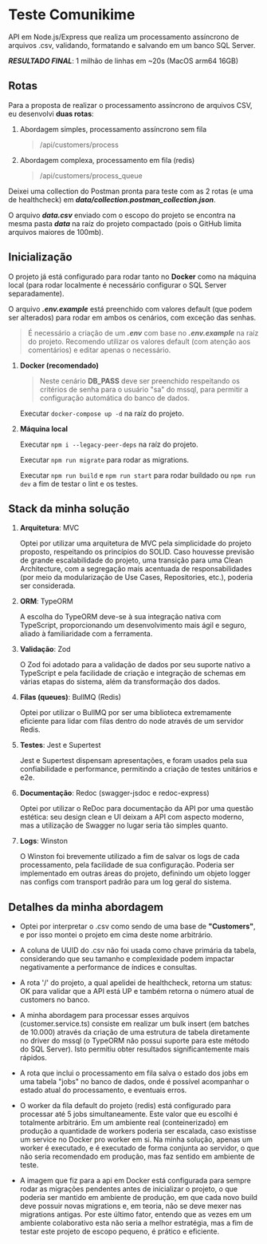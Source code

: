 # Teste Comunikime

API em Node.js/Express que realiza um processamento assíncrono de arquivos .csv, validando, formatando e salvando em um banco SQL Server.

***RESULTADO FINAL***: 1 milhão de linhas em ~20s (MacOS arm64 16GB)

## Rotas

Para a proposta de realizar o processamento assíncrono de arquivos CSV, eu desenvolvi **duas rotas**:

1. Abordagem simples, processamento assíncrono sem fila
    > /api/customers/process

2. Abordagem complexa, processamento em fila (redis)
    > /api/customers/process_queue

Deixei uma collection do Postman pronta para teste com as 2 rotas (e uma de healthcheck) em ***data/collection.postman_collection.json***.

O arquivo ***data.csv*** enviado com o escopo do projeto se encontra na mesma pasta ***data*** na raíz do projeto compactado (pois o GitHub limita arquivos maiores de 100mb).

## Inicialização

O projeto já está configurado para rodar tanto no **Docker** como na máquina local (para rodar localmente é necessário configurar o SQL Server separadamente). 

O arquivo ***.env.example*** está preenchido com valores default (que podem ser alterados) para rodar em ambos os cenários, com exceção das senhas.

> É necessário a criação de um ***.env*** com base no ***.env.example*** na raíz do projeto. Recomendo utilizar os valores default (com atenção aos comentários) e editar apenas o necessário.

1. **Docker (recomendado)**

    > Neste cenário **DB_PASS** deve ser preenchido respeitando os critérios de senha para o usuário "sa" do mssql, para permitir a configuração automática do banco de dados.

    Executar ```docker-compose up -d``` na raíz do projeto.
    
2. **Máquina local**

    Executar ```npm i --legacy-peer-deps``` na raíz do projeto.

    Executar ```npm run migrate``` para rodar as migrations.

    Executar ```npm run build``` e ```npm run start``` para rodar buildado ou ```npm run dev``` a fim de testar o lint e os testes.

## Stack da minha solução

1. **Arquitetura**: MVC

    Optei por utilizar uma arquitetura de MVC pela simplicidade do projeto proposto, respeitando os princípios do SOLID. Caso houvesse previsão de grande escalabilidade do projeto, uma transição para uma Clean Architecture, com a segregação mais acentuada de responsabilidades (por meio da modularização de Use Cases, Repositories, etc.), poderia ser considerada.

2. **ORM**: TypeORM

    A escolha do TypeORM deve-se à sua integração nativa com TypeScript, proporcionando um desenvolvimento mais ágil e seguro, aliado à familiaridade com a ferramenta.

3. **Validação**: Zod

    O Zod foi adotado para a validação de dados por seu suporte nativo a TypeScript e pela facilidade de criação e integração de schemas em várias etapas do sistema, além da transformação dos dados.

4. **Filas (queues)**: BullMQ (Redis)

    Optei por utilizar o BullMQ por ser uma biblioteca extremamente eficiente para lidar com filas dentro do node através de um servidor Redis.

5. **Testes**: Jest e Supertest

    Jest e Supertest dispensam apresentações, e foram usados pela sua confiabilidade e performance, permitindo a criação de testes unitários e e2e.

6. **Documentação**: Redoc (swagger-jsdoc e redoc-express)

    Optei por utilizar o ReDoc para documentação da API por uma questão estética: seu design clean e UI deixam a API com aspecto moderno, mas a utilização de Swagger no lugar seria tão simples quanto.

7. **Logs**: Winston

    O Winston foi brevemente utilizado a fim de salvar os logs de cada processamento, pela facilidade de sua configuração. Poderia ser implementado em outras áreas do projeto, definindo um objeto logger nas configs com transport padrão para um log geral do sistema.

## Detalhes da minha abordagem

- Optei por interpretar o .csv como sendo de uma base de **"Customers"**, e por isso montei o projeto em cima deste nome arbitrário.

- A coluna de UUID do .csv não foi usada como chave primária da tabela, considerando que seu tamanho e complexidade podem impactar negativamente a performance de índices e consultas.

- A rota '/' do projeto, a qual apelidei de healthcheck, retorna um status: OK para validar que a API está UP e também retorna o número atual de customers no banco.

- A minha abordagem para processar esses arquivos (customer.service.ts) consiste em realizar um bulk insert (em batches de 10.000) através da criação de uma estrutura de tabela diretamente no driver do mssql (o TypeORM não possui suporte para este método do SQL Server). Isto permitiu obter resultados significantemente mais rápidos.

- A rota que inclui o processamento em fila salva o estado dos jobs em uma tabela "jobs" no banco de dados, onde é possível acompanhar o estado atual do processamento, e eventuais erros.

- O worker da fila default do projeto (redis) está configurado para processar até 5 jobs simultaneamente. Este valor que eu escolhi é totalmente arbitrário. Em um ambiente real (conteinerizado) em produção a quantidade de workers poderia ser escalada, caso existisse um service no Docker pro worker em si. Na minha solução, apenas um worker é executado, e é executado de forma conjunta ao servidor, o que não seria recomendado em produção, mas faz sentido em ambiente de teste.

- A imagem que fiz para a api em Docker está configurada para sempre rodar as migrações pendentes antes de inicializar o projeto, o que poderia ser mantido em ambiente de produção, em que cada novo build deve possuir novas migrations e, em teoria, não se deve mexer nas migrations antigas. Por este último fator, entendo que as vezes em um ambiente colaborativo esta não seria a melhor estratégia, mas a fim de testar este projeto de escopo pequeno, é prático e eficiente.